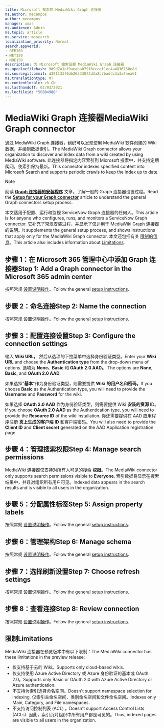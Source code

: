 ```yaml
---
title: Microsoft 搜索的 MediaWiki Graph 连接器
ms.author: mecampos
author: mecampos
manager: umas
ms.audience: Admin
ms.topic: article
ms.service: mssearch
localization_priority: Normal
search.appverid:
- BFB160
- MET150
- MOE150
description: 为 Microsoft 搜索设置 MediaWiki Graph 连接器
ms.openlocfilehash: 9d9d7a1ef9aeaba079f8cccef1ec4a4836768e8d
ms.sourcegitcommit: d39113376db26333872d3a2c7baddc3a3a7aea61
ms.translationtype: MT
ms.contentlocale: zh-CN
ms.lasthandoff: 02/03/2021
ms.locfileid: "50084980"
---
```

<!---Previous ms.author: monaray --->

# <a name="mediawiki-graph-connector"></a><span data-ttu-id="70a21-103">MediaWiki Graph 连接器</span><span class="sxs-lookup"><span data-stu-id="70a21-103">MediaWiki Graph connector</span></span>

<span data-ttu-id="70a21-104">通过 MediaWiki Graph 连接器，组织可以发现使用 MediaWiki 软件创建的 Wiki 数据，并编制数据索引。</span><span class="sxs-lookup"><span data-stu-id="70a21-104">The MediaWiki Graph connector allows your organization to discover and index data from a wiki created by using MediaWiki software.</span></span> <span data-ttu-id="70a21-105">此连接器将指定内容索引到 Microsoft 搜索中，并支持定期爬网，使索引保持最新。</span><span class="sxs-lookup"><span data-stu-id="70a21-105">This connector indexes specified content into Microsoft Search and supports periodic crawls to keep the index up to date.</span></span>

> [!NOTE]
> <span data-ttu-id="70a21-106">阅读 [**Graph 连接器的安装程序**](configure-connector.md) 文章，了解一般的 Graph 连接器设置过程。</span><span class="sxs-lookup"><span data-stu-id="70a21-106">Read the [**Setup for your Graph connector**](configure-connector.md) article to understand the general Graph connectors setup process.</span></span>

<span data-ttu-id="70a21-107">本文适用于配置、运行和监视 ServiceNow Graph 连接器的任何人。</span><span class="sxs-lookup"><span data-stu-id="70a21-107">This article is for anyone who configures, runs, and monitors a ServiceNow Graph connector.</span></span> <span data-ttu-id="70a21-108">它补充了常规安装过程，并显示了仅适用于 MediaWiki Graph 连接器的说明。</span><span class="sxs-lookup"><span data-stu-id="70a21-108">It supplements the general setup process, and shows instructions that apply only for the MediaWiki Graph connector.</span></span> <span data-ttu-id="70a21-109">本文还包括有关 [限制的信息](#limitations)。</span><span class="sxs-lookup"><span data-stu-id="70a21-109">This article also includes information about [Limitations](#limitations).</span></span>

<!---## Before you get started-->

<!---Insert "Before you get started" recommendations for this data source-->

## <a name="step-1-add-a-graph-connector-in-the-microsoft-365-admin-center"></a><span data-ttu-id="70a21-110">步骤 1：在 Microsoft 365 管理中心中添加 Graph 连接器</span><span class="sxs-lookup"><span data-stu-id="70a21-110">Step 1: Add a Graph connector in the Microsoft 365 admin center</span></span>

<span data-ttu-id="70a21-111">按照常规 [设置说明操作](https://docs.microsoft.com/microsoftsearch/configure-connector)。</span><span class="sxs-lookup"><span data-stu-id="70a21-111">Follow the general [setup instructions](https://docs.microsoft.com/microsoftsearch/configure-connector).</span></span>
<!---If the above phrase does not apply, delete it and insert specific details for your data source that are different from general setup instructions.-->

## <a name="step-2-name-the-connection"></a><span data-ttu-id="70a21-112">步骤 2：命名连接</span><span class="sxs-lookup"><span data-stu-id="70a21-112">Step 2: Name the connection</span></span>

<span data-ttu-id="70a21-113">按照常规 [设置说明操作](https://docs.microsoft.com/microsoftsearch/configure-connector)。</span><span class="sxs-lookup"><span data-stu-id="70a21-113">Follow the general [setup instructions](https://docs.microsoft.com/microsoftsearch/configure-connector).</span></span>
<!---If the above phrase does not apply, delete it and insert specific details for your data source that are different from general setup instructions.-->

## <a name="step-3-configure-the-connection-settings"></a><span data-ttu-id="70a21-114">步骤 3：配置连接设置</span><span class="sxs-lookup"><span data-stu-id="70a21-114">Step 3: Configure the connection settings</span></span>

<span data-ttu-id="70a21-115">输入 **Wiki URL，** 然后从选项的下拉菜单中选择身份验证类型。</span><span class="sxs-lookup"><span data-stu-id="70a21-115">Enter your **Wiki URL** and choose the **Authentication type** from the drop-down menu of options.</span></span> <span data-ttu-id="70a21-116">选项为 **None、Basic** 和 **OAuth 2.0 AAD。** </span><span class="sxs-lookup"><span data-stu-id="70a21-116">The options are **None**, **Basic**, and **OAuth 2.0 AAD**.</span></span>

<span data-ttu-id="70a21-117">如果选择"**基本**"作为身份验证类型，则需要提供 **Wiki** **的用户名和密码。**</span><span class="sxs-lookup"><span data-stu-id="70a21-117">If you choose **Basic** as the Authentication type, you will need to provide the **Username** and **Password** for the wiki.</span></span>

<span data-ttu-id="70a21-118">如果选择 **OAuth 2.0 AAD** 作为身份验证类型，则需要提供 Wiki **安装的资源** ID。</span><span class="sxs-lookup"><span data-stu-id="70a21-118">If you choose **OAuth 2.0 AAD** as the Authentication type, you will need to provide the **Resource ID** of the wiki installation.</span></span> <span data-ttu-id="70a21-119">你还需要提供在 AAD 应用程序注册 **页上生成的客户端** **ID** 和客户端密码。</span><span class="sxs-lookup"><span data-stu-id="70a21-119">You will also need to provide the **Client ID** and **Client secret** generated on the AAD Application registration page.</span></span>

## <a name="step-4-manage-search-permissions"></a><span data-ttu-id="70a21-120">步骤 4：管理搜索权限</span><span class="sxs-lookup"><span data-stu-id="70a21-120">Step 4: Manage search permissions</span></span>

<span data-ttu-id="70a21-121">MediaWiki 连接器仅支持对所有人可见的搜索 **权限**。</span><span class="sxs-lookup"><span data-stu-id="70a21-121">The MediaWiki connector only supports search permissions visible to **Everyone**.</span></span> <span data-ttu-id="70a21-122">索引数据将显示在搜索结果中，并且对组织所有用户可见。</span><span class="sxs-lookup"><span data-stu-id="70a21-122">Indexed data appears in the search results and is visible to all users in the organization.</span></span>

## <a name="step-5-assign-property-labels"></a><span data-ttu-id="70a21-123">步骤 5：分配属性标签</span><span class="sxs-lookup"><span data-stu-id="70a21-123">Step 5: Assign property labels</span></span>

<span data-ttu-id="70a21-124">按照常规 [设置说明操作](https://docs.microsoft.com/microsoftsearch/configure-connector)。</span><span class="sxs-lookup"><span data-stu-id="70a21-124">Follow the general [setup instructions](https://docs.microsoft.com/microsoftsearch/configure-connector).</span></span>
<!---If the above phrase does not apply, delete it and insert specific details for your data source that are different from general setup instructions.-->

## <a name="step-6-manage-schema"></a><span data-ttu-id="70a21-125">步骤 6：管理架构</span><span class="sxs-lookup"><span data-stu-id="70a21-125">Step 6: Manage schema</span></span>

<span data-ttu-id="70a21-126">按照常规 [设置说明操作](https://docs.microsoft.com/microsoftsearch/configure-connector)。</span><span class="sxs-lookup"><span data-stu-id="70a21-126">Follow the general [setup instructions](https://docs.microsoft.com/microsoftsearch/configure-connector).</span></span>
<!---If the above phrase does not apply, delete it and insert specific details for your data source that are different from general setup instructions.-->

## <a name="step-7-choose-refresh-settings"></a><span data-ttu-id="70a21-127">步骤 7：选择刷新设置</span><span class="sxs-lookup"><span data-stu-id="70a21-127">Step 7: Choose refresh settings</span></span>

<span data-ttu-id="70a21-128">按照常规 [设置说明操作](https://docs.microsoft.com/microsoftsearch/configure-connector)。</span><span class="sxs-lookup"><span data-stu-id="70a21-128">Follow the general [setup instructions](https://docs.microsoft.com/microsoftsearch/configure-connector).</span></span>
<!---If the above phrase does not apply, delete it and insert specific details for your data source that are different from general setup instructions.-->

## <a name="step-8-review-connection"></a><span data-ttu-id="70a21-129">步骤 8：查看连接</span><span class="sxs-lookup"><span data-stu-id="70a21-129">Step 8: Review connection</span></span>

<span data-ttu-id="70a21-130">按照常规 [设置说明操作](https://docs.microsoft.com/microsoftsearch/configure-connector)。</span><span class="sxs-lookup"><span data-stu-id="70a21-130">Follow the general [setup instructions](https://docs.microsoft.com/microsoftsearch/configure-connector).</span></span>
<!---If the above phrase does not apply, delete it and insert specific details for your data source that are different from general setup instructions.-->

<!---## Troubleshooting-->
<!---To be added-->

## <a name="limitations"></a><span data-ttu-id="70a21-131">限制</span><span class="sxs-lookup"><span data-stu-id="70a21-131">Limitations</span></span>

<span data-ttu-id="70a21-132">MediaWiki 连接器在预览版本中有以下限制：</span><span class="sxs-lookup"><span data-stu-id="70a21-132">The MediaWiki connector has these limitations in the preview release:</span></span>

* <span data-ttu-id="70a21-133">仅支持基于云的 Wiki。</span><span class="sxs-lookup"><span data-stu-id="70a21-133">Supports only cloud-based wikis.</span></span>
* <span data-ttu-id="70a21-134">仅支持使用 Azure Active Directory 或 Azure 身份验证的基本或 OAuth 2.0。</span><span class="sxs-lookup"><span data-stu-id="70a21-134">Supports only Basic or OAuth 2.0 with Azure Active Directory or Azure authentication.</span></span>
* <span data-ttu-id="70a21-135">不支持为索引选择命名空间。</span><span class="sxs-lookup"><span data-stu-id="70a21-135">Doesn't support namespace selection for indexing.</span></span> <span data-ttu-id="70a21-136">仅索引主命名空间、类别命名空间和文件命名空间。</span><span class="sxs-lookup"><span data-stu-id="70a21-136">Indexes only Main, Category, and File namespaces.</span></span>
* <span data-ttu-id="70a21-137">不支持访问控制列表 (ACL) 。</span><span class="sxs-lookup"><span data-stu-id="70a21-137">Doesn't support Access Control Lists (ACLs).</span></span> <span data-ttu-id="70a21-138">因此，索引页对组织中所有用户都是可见的。</span><span class="sxs-lookup"><span data-stu-id="70a21-138">Thus, indexed pages are visible to all users in the organization.</span></span>
